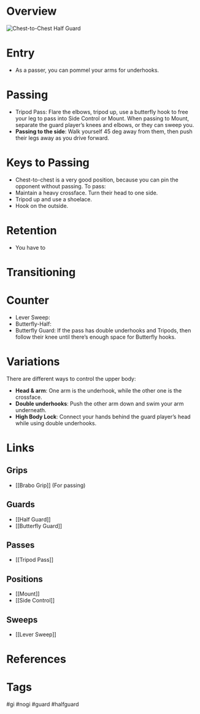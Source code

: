 # Overview
![Chest-to-Chest Half Guard](https://substackcdn.com/image/fetch/f_auto,q_auto:good,fl_progressive:steep/https%3A%2F%2Fsubstack-post-media.s3.amazonaws.com%2Fpublic%2Fimages%2Fb361d885-ba08-4dd7-8ee1-0b81ddcbcab2_473x268.png)
# Entry
- As a passer, you can pommel your arms for underhooks.
# Passing
- Tripod Pass: Flare the elbows, tripod up, use a butterfly hook to free your leg to pass into Side Control or Mount. When passing to Mount, separate the guard player’s knees and elbows, or they can sweep you.
- **Passing to the side**: Walk yourself 45 deg away from them, then push their legs away as you drive forward.
# Keys to Passing
- Chest-to-chest is a very good position, because you can pin the opponent without passing. To pass:
- Maintain a heavy crossface. Turn their head to one side.
- Tripod up and use a shoelace.
- Hook on the outside.

# Retention
- You have to 
# Transitioning

# Counter
- Lever Sweep:
- Butterfly-Half:
- Butterfly Guard: If the pass has double underhooks and Tripods, then follow their knee until there’s enough space for Butterfly hooks.
# Variations
There are different ways to control the upper body:
- **Head & arm**: One arm is the underhook, while the other one is the crossface.
- **Double underhooks**: Push the other arm down and swim your arm underneath.
- **High Body Lock**: Connect your hands behind the guard player’s head while using double underhooks.
# Links
## Grips
- [[Brabo Grip]] (For passing)
## Guards
- [[Half Guard]]
- [[Butterfly Guard]]
## Passes
- [[Tripod Pass]]
## Positions
- [[Mount]]
- [[Side Control]]
## Sweeps
- [[Lever Sweep]]
# References
# Tags
#gi #nogi #guard #halfguard 